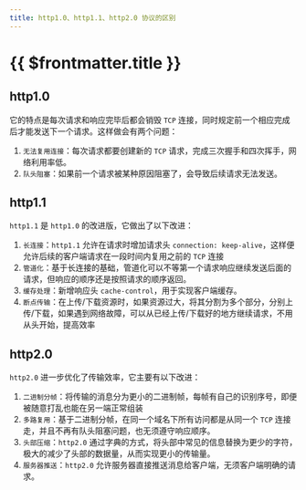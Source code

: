 ```yaml
---
title: http1.0、http1.1、http2.0 协议的区别
---
```


# {{ $frontmatter.title }}

## http1.0
它的特点是每次请求和响应完毕后都会销毁 `TCP` 连接，同时规定前一个相应完成后才能发送下一个请求。这样做会有两个问题：
1. `无法复用连接`：每次请求都要创建新的 `TCP` 请求，完成三次握手和四次挥手，网络利用率低。
2. `队头阻塞`：如果前一个请求被某种原因阻塞了，会导致后续请求无法发送。

## http1.1
`http1.1` 是 `http1.0` 的改进版，它做出了以下改进：
1. `长连接`：`http1.1` 允许在请求时增加请求头 `connection: keep-alive`，这样便允许后续的客户端请求在一段时间内复用之前的 `TCP` 连接
2. `管道化`：基于长连接的基础，管道化可以不等第一个请求响应继续发送后面的请求，但响应的顺序还是按照请求的顺序返回。
3. `缓存处理`：新增响应头 `cache-control`，用于实现客户端缓存。
4. `断点传输`：在上传/下载资源时，如果资源过大，将其分割为多个部分，分别上传/下载，如果遇到网络故障，可以从已经上传/下载好的地方继续请求，不用从头开始，提高效率

## http2.0
`http2.0` 进一步优化了传输效率，它主要有以下改进：
1. `二进制分帧`：将传输的消息分为更小的二进制帧，每帧有自己的识别序号，即便被随意打乱也能在另一端正常组装
2. `多路复用`：基于二进制分帧，在同一个域名下所有访问都是从同一个 `TCP` 连接走，并且不再有队头阻塞问题，也无须遵守响应顺序。
3. `头部压缩`：`http2.0` 通过字典的方式，将头部中常见的信息替换为更少的字符，极大的减少了头部的数据量，从而实现更小的传输量。
4. `服务器推送`：`http2.0` 允许服务器直接推送消息给客户端，无须客户端明确的请求。
